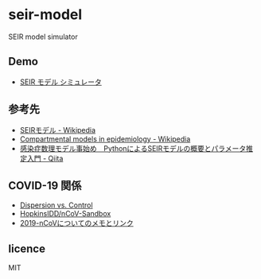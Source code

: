 # seir-model
SEIR model simulator

## Demo

- [SEIR モデル シミュレータ](https://moonmile.github.io/seir-model/)


## 参考先

- [SEIRモデル \- Wikipedia](https://ja.wikipedia.org/wiki/SEIR%E3%83%A2%E3%83%87%E3%83%AB)
- [Compartmental models in epidemiology \- Wikipedia](https://en.wikipedia.org/wiki/Epidemic_model#The_SEIR_Model)
- [感染症数理モデル事始め　PythonによるSEIRモデルの概要とパラメータ推定入門 \- Qiita](https://qiita.com/Student-M/items/4e3e286bf08b7320b665)

## COVID-19 関係

- [Dispersion vs\. Control](https://hopkinsidd.github.io/nCoV-Sandbox/DispersionExploration.html)
- [HopkinsIDD/nCoV\-Sandbox](https://github.com/HopkinsIDD/nCoV-Sandbox)
- [2019\-nCoVについてのメモとリンク](http://minato.sip21c.org/2019-nCoV-im3r.html#WHYCLUSTER)

## licence 
MIT

